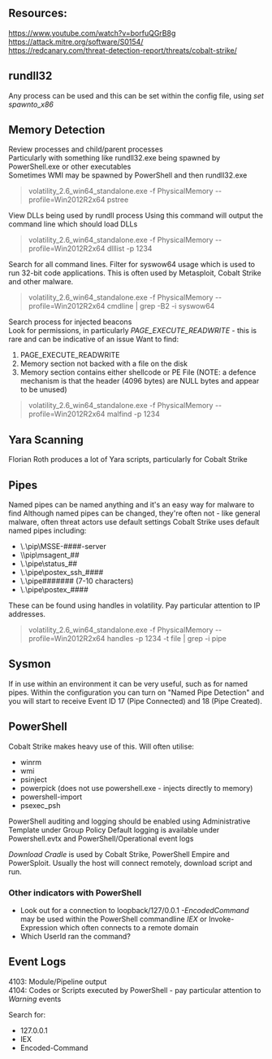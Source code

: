 ## Resources:
https://www.youtube.com/watch?v=borfuQGrB8g  
https://attack.mitre.org/software/S0154/  
https://redcanary.com/threat-detection-report/threats/cobalt-strike/  

## rundll32

Any process can be used and this can be set within the config file, using *set spawnto_x86*  

## Memory Detection

Review processes and child/parent processes  
Particularly with something like rundll32.exe being spawned by PowerShell.exe or other executables  
Sometimes WMI may be spawned by PowerShell and then rundll32.exe  

> volatility_2.6_win64_standalone.exe -f PhysicalMemory --profile=Win2012R2x64 pstree

View DLLs being used by rundll process 
Using this command will output the command line which should load DLLs 
> volatility_2.6_win64_standalone.exe -f PhysicalMemory --profile=Win2012R2x64 dlllist -p 1234

Search for all command lines. Filter for syswow64 usage which is used to run 32-bit code applications. 
This is often used by Metasploit, Cobalt Strike and other malware.  
> volatility_2.6_win64_standalone.exe -f PhysicalMemory --profile=Win2012R2x64 cmdline | grep -B2 -i syswow64

Search process for injected beacons  
Look for permissions, in particularly *PAGE_EXECUTE_READWRITE* - this is rare and can be indicative of an issue
Want to find:  
1) PAGE_EXECUTE_READWRITE  
2) Memory section not backed with a file on the disk  
3) Memory section contains either shellcode or PE File  (NOTE: a defence mechanism is that the header (4096 bytes) are NULL bytes and appear to be unused) 
> volatility_2.6_win64_standalone.exe -f PhysicalMemory --profile=Win2012R2x64 malfind -p 1234

## Yara Scanning

Florian Roth produces a lot of Yara scripts, particularly for Cobalt Strike

## Pipes

Named pipes can be named anything and it's an easy way for malware to find
Although named pipes can be changed, they're often not - like general malware, often threat actors use default settings
Cobalt Strike uses default named pipes including:
* \\.\pip\MSSE-####-server
* \\<target>\pip\msagent_##
* \\.\pipe\status_##
* \\.\pipe\postex_ssh_####
* \\.\pipe\####### (7-10 characters)
* \\.\pipe\postex_####

These can be found using handles in volatility. Pay particular attention to IP addresses.
> volatility_2.6_win64_standalone.exe -f PhysicalMemory --profile=Win2012R2x64 handles -p 1234 -t file | grep -i pipe

## Sysmon

If in use within an environment it can be very useful, such as for named pipes. Within the configuration you can turn on "Named Pipe Detection" and you will start to receive Event ID 17 (Pipe Connected) and 18 (Pipe Created). 

## PowerShell

Cobalt Strike makes heavy use of this. Will often utilise:
* winrm
* wmi
* psinject
* powerpick (does not use powershell.exe - injects directly to memory)
* powershell-import
* psexec_psh

PowerShell auditing and logging should be enabled using Administrative Template under Group Policy
Default logging is available under Powershell.evtx and PowerShell/Operational event logs

*Download Cradle* is used by Cobalt Strike, PowerShell Empire and PowerSploit. Usually the host will connect remotely, download script and run. 

### Other indicators with PowerShell
* Look out for a connection to loopback/127/0.0.1
*-EncodedCommand* may be used within the PowerShell commandline
*IEX* or Invoke-Expression which often connects to a remote domain
* Which UserId ran the command?

## Event Logs

4103: Module/Pipeline output  
4104: Codes or Scripts executed by PowerShell - pay particular attention to *Warning* events  

Search for:
* 127.0.0.1
* IEX
* Encoded-Command
